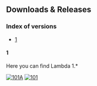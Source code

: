 ## Downloads & Releases

### Index of versions

- [1](https://github.com/franzageek/lambda/blob/main/downloads.md#1)

#### 1
Here you can find Lambda 1.*

[![101A](https://img.shields.io/badge/1.01A_Latest-Download-brightgreen?labelColor=009900)](https://github.com/franzageek/lambda/releases/download/1.0.1A/lambda.exe) [![101](https://img.shields.io/badge/1.01-Download-green?labelColor=e6e6e6)](https://github.com/franzageek/lambda/releases/download/1.0.1/lambda.exe)
